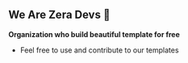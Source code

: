 ## We Are Zera Devs 👋

**Organization who build beautiful template for free**

- Feel free to use and contribute to our templates
